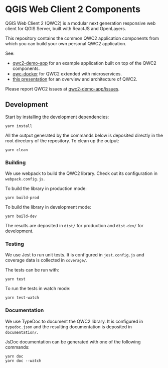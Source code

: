 QGIS Web Client 2 Components
============================

QGIS Web Client 2 (QWC2) is a modular next generation responsive web client for QGIS Server, built with ReactJS and OpenLayers.

This repository contains the common QWC2 application components from which you can build your own personal QWC2 application.

See:
* [qwc2-demo-app](https://github.com/qgis/qwc2-demo-app) for an example application built on top of the QWC2 components.
* [qwc-docker](https://github.com/qwc-services/qwc-docker) for QWC2 extended with microservices.
* [this presentation](https://blog.sourcepole.ch/assets/2019/qwc2-foss4g19.pdf) for an overview and architecture of QWC2.

Please report QWC2 issues at [qwc2-demo-app/issues](https://github.com/qgis/qwc2-demo-app/issues).

Development
-----------

Start by installing the development dependencies:

    yarn install

All the output generated by the commands below is deposited directly
in the root directory of the repository. To clean up the output:

    yarn clean

### Building

We use webpack to build the QWC2 library. Check out its configuration
in `webpack.config.js`.

To build the library in production mode:

    yarn build-prod

To build the library in development mode:

    yarn build-dev

The results are deposited in `dist/` for production
and `dist-dev/` for development.

### Testing

We use Jest to run unit tests. It is configured in `jest.config.js`
and coverage data is collected in `coverage/`.

The tests can be run with:

    yarn test

To run the tests in watch mode:

    yarn test-watch

### Documentation

We use TypeDoc to document the QWC2 library. It is configured in `typedoc.json`
and the resulting documentation is deposited in `documentation/`.

JsDoc documentation can be generated with one of the following commands:

    yarn doc
    yarn doc --watch
